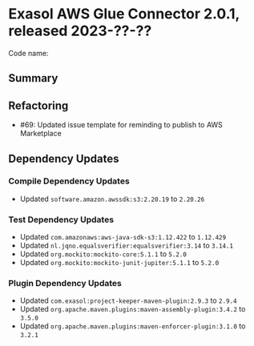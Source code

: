 # Exasol AWS Glue Connector 2.0.1, released 2023-??-??

Code name:

## Summary

## Refactoring

* #69: Updated issue template for reminding to publish to AWS Marketplace

## Dependency Updates

### Compile Dependency Updates

* Updated `software.amazon.awssdk:s3:2.20.19` to `2.20.26`

### Test Dependency Updates

* Updated `com.amazonaws:aws-java-sdk-s3:1.12.422` to `1.12.429`
* Updated `nl.jqno.equalsverifier:equalsverifier:3.14` to `3.14.1`
* Updated `org.mockito:mockito-core:5.1.1` to `5.2.0`
* Updated `org.mockito:mockito-junit-jupiter:5.1.1` to `5.2.0`

### Plugin Dependency Updates

* Updated `com.exasol:project-keeper-maven-plugin:2.9.3` to `2.9.4`
* Updated `org.apache.maven.plugins:maven-assembly-plugin:3.4.2` to `3.5.0`
* Updated `org.apache.maven.plugins:maven-enforcer-plugin:3.1.0` to `3.2.1`
